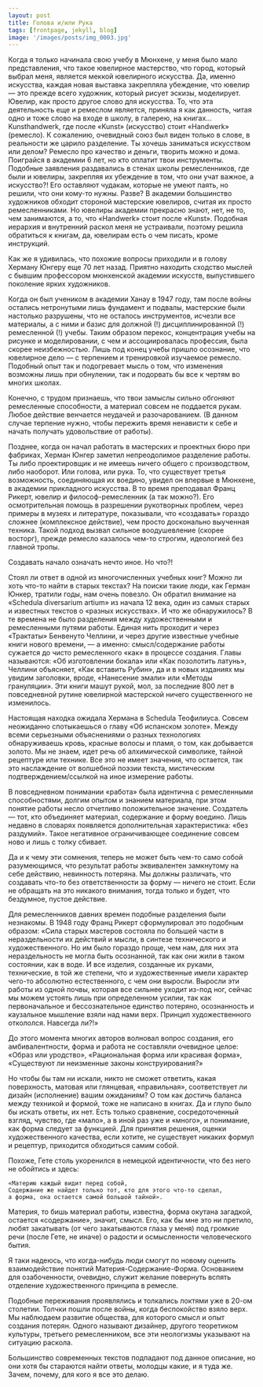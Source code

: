 ```yaml
---
layout: post
title: Голова и/или Рука
tags: [frontpage, jekyll, blog]
image: '/images/posts/img_0003.jpg'
---
```


   Когда я только начинала свою учебу в Мюнхене, у меня было мало представления, что такое ювелирное мастерство, что город, который выбрал меня, является меккой ювелирного искусства. Да, именно искусства, каждая новая выставка закрепляла убеждение, что ювелир — это прежде всего художник, который рисует эскизы, моделирует. Ювелир, как просто другое слово для искусства. То, что эта деятельность еще и ремеслом является, приняла я как данность, читая одно и тоже слово на вxоде в школу, в галерею, на книгах… Kunsthandwerk, где после «Kunst» (искусство) стоит «Handwerk» (ремесло). К сожалению, очевидный союз был виден только в слове, в реальности же царило разделение. Ты хочешь заниматься искусством или делом? Ремесло про качество и деньги, творить можно и дома. Поиграйся в академии 6 лет, но кто оплатит твои инструменты. Подобные заявления раздавались в стенах школы ремесленников, где были и ювелиры, закрепляя их убеждение в том, что они учат важное, а искусство?! Его оставляют чудакам, которые не умеют паять, но решили, что они кому-то нужны. Разве? В академии большинство художников обходит стороной мастерские ювелиров, считая их просто ремесленниками. Но ювелиры академии прекрасно знают, нет, не то, чем занимаются, а то, что «Handwerk» стоит после «Kunst». Подобная иерархия и внутренний раскол меня не устраивали, поэтому решила обратиться к книгам, да, ювелирам есть о чем писать, кроме инструкций.

   Как же я удивилась, что похожие вопросы приходили и в голову Херману Юнгеру еще 70 лет назад. Приятно находить сходство мыслей с бывшим профессором мюнхенской академии искусств, выпустившего поколение ярких художников.

   Когда он был учеником в академии Ханау в 1947 году, там после войны остались нетронутыми лишь фундамент и подвалы, мастерские были настолько разрушены, что не осталось инструментов, исчезли все материалы, а с ними и базис для должной (!) дисциплинированной (!) ремесленной (!) учебы. Таким образом перекос, концентрация учебы на рисунке и моделировании, с чем и ассоциировалась профессия, была скорее неизбежностью. Лишь под конец учебы пришло осознание, что ювелирное дело — с терпением и тренировкой изучаемое ремесло. Подобный опыт так и подогревает мысль о том, что изменения возможны лишь при обнулении, так и подорвать бы все к чертям во многих школах.

   Конечно, с трудом признаешь, что твои замыслы сильно обгоняют ремесленные способности, а материал совсем не поддается рукам. Любое действие венчается неудачей и разочарованием. (В данном случае терпение нужно, чтобы пережить время ненависти к себе и начать получать удовольствие от работы).

   Позднее, когда он начал работать в мастерских и проектных бюро при фабриках, Херман Юнгер заметил непреодолимое разделение работы. Ты либо проектировщик и не имеешь ничего общего с производством, либо наоборот. Или голова, или рука. То, что существует третья возможность, соединяющая их воедино, увидел он впервые в Мюнхене, в академии прикладного искусства. В то время преподавал Франц Рикерт, ювелир и философ-ремесленник (а так можно?). Его осмотрительная помощь в разрешении рукотворных проблем, через примеры в музеях и литературе, показывали, что «создавать» гораздо сложнее (комплексное действие), чем просто досконально выученная техника. Такой подход вызвал сильное воодушевление (скорее восторг), прежде ремесло казалось чем-то строгим, идеологией без главной тропы.

   Создавать начало означать нечто иное. Но что?!

   Стоял ли ответ в одной из многочисленных учебных книг? Можно ли xoть что-то найти в старых текстах? На поиски такие люди, как Герман Юнкер, тратили годы, нам очень повезло. Oн обратил внимание на «Schedula diversarium artium» из начала 12 века, один из самых старых и известных текстов о «разных искусствах». И что же обнаружилось? В те времена не было разделения между художественными и ремесленными путями работы. Единая нить проходит и через «Трактаты» Бенвенуто Челлини, и через другие известные учебные книги нового времени, — а именно: смысл/содержание работы сужается до чисто ремесленного «как» в процессе создания. Главы называются: «Об изготовлении бокала» или «Как позолотить латунь», Челлини объясняет, «Как вставить Рубин», да и в новых изданиях мы увидим заголовки, вроде, «Нанесение эмали» или «Методы грануляции». Эти книги машут рукой, мол, за последние 800 лет в повседневной рутине ювелирной мастерской ничего существенного не изменилось.

   Настоящая находка ожидала Хермана в Schedula Теофилиуса. Совсем неожиданно спотыкаешься о главу «Об испанском золоте». Между всеми серьезными объяснениями о разных технологиях обнаруживаешь кровь, красные волосы и пламя, о том, как добывается золото. Мы не знаем, идет речь об алхимической символике, тайной рецептуре или технике. Все это не имеет значения, что остается, так это наслаждение от волшебной поэзии текста, мистическим подтверждением/ссылкой на иное измерение работы.

   В повседневном понимании «работа» была идентична с ремесленными способностями, долгим опытом и знанием материала, при этом понятие работы несло отчетливо положительное значение. Создатель — тот, кто объединяет материал, содержание и форму воедино. Лишь недавно в словарях появляется дополнительная характеристика: «без раздумий». Такое негативное ограничивающее соединение совсем ново и лишь с толку сбивает.

   Да и к чему эти сомнения, теперь не может быть чем-то само собой разумеющимся, что результат работы эквивалентен замкнутому на себе действию, невинность потеряна. Мы должны различать, что создавать что-то без ответственности за форму — ничего не стоит. Если не обращать на это никакого внимания, тогда только и будет, что бездумное, пустое действие.

   Для ремесленников давних времен подобные разделения были незнакомы. В 1948 году Франц Рикерт сформулировал это подобным образом: «Сила старых мастеров состояла по большей части в нераздельности их действий и мысли, в синтезе технического и художественного. Но им было гораздо проще, чем нам, для них эта нераздельность не могла быть осознанной, так как они жили в таком состоянии, как в воде. И все изделия, созданные их руками, технические, в той же степени, что и художественные имели характер чего-то абсолютно естественного, с чем они выросли. Выросли эти работы из одной почвы, которая все сильнее уходит из-под ног, сейчас мы можем устоять лишь при определенном усилии, так как первоначальное и бессознательное единство потеряно, осознанность и каузальное мышление взяли над нами верх. Принцип художественного откололся. Навсегда ли?!»

   До этого момента многих авторов волновал вопрос создания, его амбивалентности, форма и работа не составляли очевидное целое: «Образ или уродство», «Рациональная форма или красивая форма», «Существуют ли неизменные законы конструирования?»

   Но чтобы бы там ни искали, никто не сможет ответить, какая поверхность, матовая или глянцевая, «правильная», соответствует ли дизайн (исполнение) вашим ожиданиям? О том как достичь баланса между техникой и формой, тоже не написано в книгах. Да и глупо было бы искать ответы, их нет. Есть только сравнение, сосредоточенный взгляд, чувство, где «мало», а в иной раз уже и «много», и понимание, как форма следует за функцией. Для принятия решения, оценки художественного качества, если хотите, не существует никаких формул и рецептур, приходится обходиться самим собой.

  Похоже, Гете столь укоренился в немецкой идентичности, что без него не обойтись и здесь:

```
«Материю каждый видит перед собой,
Содержание же найдет только тот, кто для этого что-то сделал,
а формa, она остается самой большой тайной».
```

  Материя, то бишь материал работы, известна, форма окутана загадкой, остается «содержание», значит, смысл. Его, как бы мне это ни претило, любят закатывать (от чего закатываются глаза у меня) под громкие речи (после Гете, не иначе) о радости и осмысленности человеческого бытия.

  Я таки надеюсь, что когда-нибудь люди смогут по новому оценить взаимодействие понятий Материя-Содержание-Форма. Основанием для озабоченности, очевидно, служит желание повернуть вспять отделение художественного принципа в ремесле.

  Подобные переживания проявлялись и толкались локтями уже в 20-ом столетии. Толчки пошли после войны, когда беспокойство взяло верх. Мы наблюдаем развитие общества, для которого смысл и опыт создания потерян. Одного называют дизайнер, другого теоретиком культуры, третьего ремесленником, все эти неологизмы указывают на ситуацию раскола.

  Большинство современных текстов подпадают под данное описание, но они хотя бы стараются найти ответы, молодцы какие, и я туда же. Зачем, почему, для кого я все это делаю.
